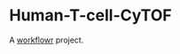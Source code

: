 # Human-T-cell-CyTOF

A [workflowr][] project.

[workflowr]: https://github.com/jdblischak/workflowr

[website showing results]: https://michellemiron.github.io/Human-T-cell-CyTOF/
